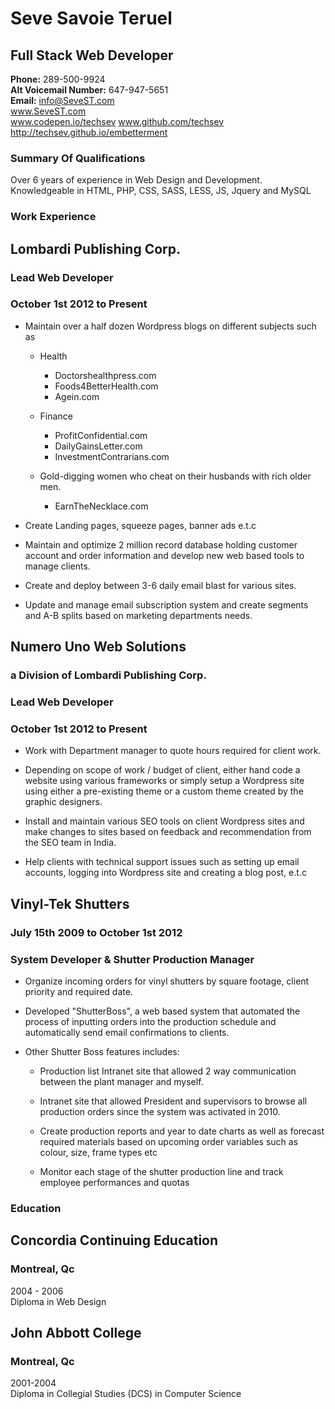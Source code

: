 # Seve Savoie Teruel
## Full Stack Web Developer 

**Phone:** 289-500-9924  
**Alt Voicemail Number:** 647-947-5651  
**Email:** info@SeveST.com  
www.SeveST.com  
www.codepen.io/techsev
www.github.com/techsev
http://techsev.github.io/embetterment  

### Summary Of Qualifications

Over 6 years of experience in Web Design and Development. Knowledgeable in HTML, PHP, CSS, SASS, LESS, JS, Jquery and MySQL

### Work Experience

## Lombardi Publishing Corp.
### Lead Web Developer
### October 1st 2012 to Present

* Maintain over a half dozen Wordpress blogs on different subjects such as 

	+ Health 
		- Doctorshealthpress.com
		- Foods4BetterHealth.com
		- Agein.com

	+ Finance
		- ProfitConfidential.com
		- DailyGainsLetter.com
		- InvestmentContrarians.com

	+ Gold-digging women who cheat on their husbands with rich older men.
		- EarnTheNecklace.com

* Create Landing pages, squeeze pages, banner ads e.t.c

* Maintain and optimize 2 million record database holding customer account and order information and develop new web based tools to manage clients.

* Create and deploy between 3-6 daily email blast for various sites.

* Update and manage email subscription system and create segments and A-B splits based on marketing departments needs.

## Numero Uno Web Solutions
### a Division of Lombardi Publishing Corp.
### Lead Web Developer
### October 1st 2012 to Present

* Work with Department manager to quote hours required for client work.

* Depending on scope of work / budget of client, either hand code a website using various frameworks or simply setup a Wordpress site using either a pre-existing theme or a custom theme created by the graphic designers. 

* Install and maintain various SEO tools on client Wordpress sites and make changes to sites based on feedback and recommendation from the SEO team in India.

* Help clients with technical support issues such as setting up email accounts, logging into Wordpress site and creating a blog post, e.t.c

## Vinyl-Tek Shutters
### July 15th 2009 to October 1st 2012 
### System Developer & Shutter Production Manager

* Organize incoming orders for vinyl shutters by square footage, client priority and required date.

* Developed "ShutterBoss", a web based system that automated the process of inputting orders into the production schedule and automatically send email confirmations to clients.

* Other Shutter Boss features includes:

	+ Production list Intranet site that allowed 2 way communication between the plant manager and myself. 

	+ Intranet site that allowed President and supervisors to browse all production orders since the system was activated in 2010. 

	+ Create production reports and year to date charts as well as forecast required materials based on upcoming order variables such as colour, size, frame types etc

	+ Monitor each stage of the shutter production line and track employee performances and quotas

### Education

## Concordia Continuing Education
### Montreal, Qc
2004 - 2006  
Diploma in Web Design  

## John Abbott College
### Montreal, Qc
2001-2004  
Diploma in Collegial Studies (DCS) in Computer Science  